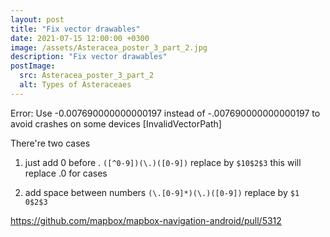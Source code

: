 ```yaml
---
layout: post
title: "Fix vector drawables"
date: 2021-07-15 12:00:00 +0300
image: /assets/Asteracea_poster_3_part_2.jpg
description: "Fix vector drawables"
postImage:
  src: Asteracea_poster_3_part_2
  alt: Types of Asteraceaes
---
```


Error: Use -0.007690000000000197 instead of -.007690000000000197 to avoid crashes on some devices [InvalidVectorPath]

There're two cases

1. just add 0 before .
`([^0-9])(\.)([0-9])` replace by `$10$2$3`
this will replace .0 for cases 

1. add space between numbers
`(\.[0-9]*)(\.)([0-9])` replace by `$1 0$2$3`

https://github.com/mapbox/mapbox-navigation-android/pull/5312

